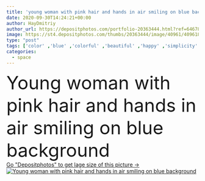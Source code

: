 ```yaml
---
title: 'young woman with pink hair and hands in air smiling on blue background'
date: 2020-09-30T14:24:21+00:00
author: HayDmitriy
author_url: https://depositphotos.com/portfolio-20363444.html?ref=64678756
image: https://st4.depositphotos.com/thumbs/20363444/image/40961/409618394/api_thumb_450.jpg?forcejpeg=true
type: "post"
tags: ['color' ,'blue' ,'colorful' ,'beautiful' ,'happy' ,'simplicity' ,'smiling' ,'cheerful' ,'caucasian' ,'hair' ,'style' ,'fashion' ,'pink' ,'emotion' ,'woman' ,'simple' ,'hairstyle' ,'dance' ,'attractive' ,'casual' ,'positive' ,'minimal' ,'minimalistic' ,'hipster' ,'copy space' ,'one person' ,'Studio Shot' ,'young adult' ,'Raised Hands' ,'hands in air' ,'generation z' ,'Gen Z' ]
categories: 
  - space
---
```

<div aling="center">
            <font size="60"> Young woman with pink hair and hands in air smiling on blue background</font>   
</div>
<div>
    <a href='https://st4.depositphotos.com/thumbs/20363444/image/40961/409618394/api_thumb_450.jpg?forcejpeg=true?ref=64678756' target=_blank > Go "Depositphotos" to get lage size of this picture ->
        <img href='https://st4.depositphotos.com/thumbs/20363444/image/40961/409618394/api_thumb_450.jpg?forcejpeg=true?ref=64678756' src='https://st4.depositphotos.com/20363444/40961/i/950/depositphotos_409618394-stock-photo-young-woman-pink-hair-hands.jpg?forcejpeg=true' alt='Young woman with pink hair and hands in air smiling on blue background' >
    </a>
</div>

